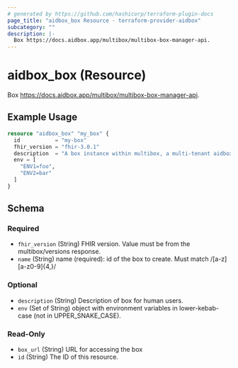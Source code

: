 ```yaml
---
# generated by https://github.com/hashicorp/terraform-plugin-docs
page_title: "aidbox_box Resource - terraform-provider-aidbox"
subcategory: ""
description: |-
  Box https://docs.aidbox.app/multibox/multibox-box-manager-api.
---
```


# aidbox_box (Resource)

Box https://docs.aidbox.app/multibox/multibox-box-manager-api.

## Example Usage

```terraform
resource "aidbox_box" "my_box" {
  id           = "my-box"
  fhir_version = "fhir-3.0.1"
  description  = "A box instance within multibox, a multi-tenant aidbox server"
  env = [
    "ENV1=foo",
    "ENV2=bar"
  ]
}
```

<!-- schema generated by tfplugindocs -->
## Schema

### Required

- `fhir_version` (String) FHIR version. Value must be from the multibox/versions response.
- `name` (String) name (required): id of the box to create. Must match /[a-z][a-z0-9]{4,}/

### Optional

- `description` (String) Description of box for human users.
- `env` (Set of String) object with environment variables in lower-kebab-case (not in UPPER_SNAKE_CASE).

### Read-Only

- `box_url` (String) URL for accessing the box
- `id` (String) The ID of this resource.
